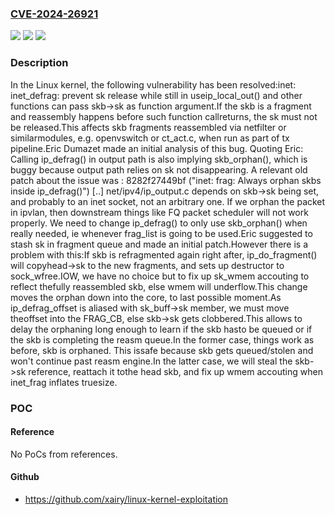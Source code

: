 ### [CVE-2024-26921](https://cve.mitre.org/cgi-bin/cvename.cgi?name=CVE-2024-26921)
![](https://img.shields.io/static/v1?label=Product&message=Linux&color=blue)
![](https://img.shields.io/static/v1?label=Version&message=7026b1ddb6b8%3C%201b6de5e6575b%20&color=brighgreen)
![](https://img.shields.io/static/v1?label=Vulnerability&message=n%2Fa&color=brighgreen)

### Description

In the Linux kernel, the following vulnerability has been resolved:inet: inet_defrag: prevent sk release while still in useip_local_out() and other functions can pass skb->sk as function argument.If the skb is a fragment and reassembly happens before such function callreturns, the sk must not be released.This affects skb fragments reassembled via netfilter or similarmodules, e.g. openvswitch or ct_act.c, when run as part of tx pipeline.Eric Dumazet made an initial analysis of this bug.  Quoting Eric:  Calling ip_defrag() in output path is also implying skb_orphan(),  which is buggy because output path relies on sk not disappearing.  A relevant old patch about the issue was :  8282f27449bf ("inet: frag: Always orphan skbs inside ip_defrag()")  [..]  net/ipv4/ip_output.c depends on skb->sk being set, and probably to an  inet socket, not an arbitrary one.  If we orphan the packet in ipvlan, then downstream things like FQ  packet scheduler will not work properly.  We need to change ip_defrag() to only use skb_orphan() when really  needed, ie whenever frag_list is going to be used.Eric suggested to stash sk in fragment queue and made an initial patch.However there is a problem with this:If skb is refragmented again right after, ip_do_fragment() will copyhead->sk to the new fragments, and sets up destructor to sock_wfree.IOW, we have no choice but to fix up sk_wmem accouting to reflect thefully reassembled skb, else wmem will underflow.This change moves the orphan down into the core, to last possible moment.As ip_defrag_offset is aliased with sk_buff->sk member, we must move theoffset into the FRAG_CB, else skb->sk gets clobbered.This allows to delay the orphaning long enough to learn if the skb hasto be queued or if the skb is completing the reasm queue.In the former case, things work as before, skb is orphaned.  This issafe because skb gets queued/stolen and won't continue past reasm engine.In the latter case, we will steal the skb->sk reference, reattach it tothe head skb, and fix up wmem accouting when inet_frag inflates truesize.

### POC

#### Reference
No PoCs from references.

#### Github
- https://github.com/xairy/linux-kernel-exploitation

